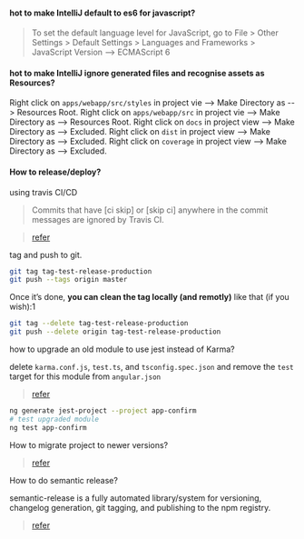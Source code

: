 

####  hot to make IntelliJ default to es6 for javascript?
> To set the default language level for JavaScript, go to  File > Other Settings > Default Settings > Languages and Frameworks > JavaScript Version --> ECMAScript 6

####  hot to make IntelliJ ignore generated files and recognise assets as Resources?

Right click on `apps/webapp/src/styles` in project vie --> Make Directory as --> Resources Root.
Right click on `apps/webapp/src` in project vie --> Make Directory as --> Resources Root.
Right click on `docs` in project view --> Make Directory as --> Excluded.
Right click on `dist` in project view --> Make Directory as --> Excluded.
Right click on `coverage` in project view --> Make Directory as --> Excluded.

#### How to release/deploy?

using  travis CI/CD

> Commits that have [ci skip] or [skip ci] anywhere in the commit messages are ignored by Travis CI.

> [refer](http://dev.topheman.com/continuous-deployment-with-travis-ci/)


tag and push to git.
```bash
git tag tag-test-release-production
git push --tags origin master
```

Once it’s done, **you can clean the tag locally (and remotly)** like that (if you wish):1
```bash
git tag --delete tag-test-release-production
git push --delete origin tag-test-release-production
```


how to upgrade an old module to use jest instead of Karma?

delete `karma.conf.js`, `test.ts`, and `tsconfig.spec.json` and remove the `test` target for this module from `angular.json`
> [refer](https://blog.nrwl.io/nrwl-nx-6-3-faster-testing-with-jest-20a8ddb5064)
```bash
ng generate jest-project --project app-confirm
# test upgraded module 
ng test app-confirm
```


How to migrate project to newer versions?

> [refer](https://update.angular.io/)

How to do semantic release?

semantic-release is a fully automated library/system for versioning, changelog generation, git tagging, and publishing to the npm registry.

> [refer](https://blog.greenkeeper.io/introduction-to-semantic-release-33f73b117c8)

